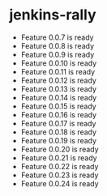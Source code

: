 # jenkins-rally
 - Feature 0.0.7 is ready
 - Feature 0.0.8 is ready
 - Feature 0.0.9 is ready
 - Feature 0.0.10 is ready
 - Feature 0.0.11 is ready
 - Feature 0.0.12 is ready
 - Feature 0.0.13 is ready
 - Feature 0.0.14 is ready
 - Feature 0.0.15 is ready
 - Feature 0.0.16 is ready
 - Feature 0.0.17 is ready
 - Feature 0.0.18 is ready
 - Feature 0.0.19 is ready
 - Feature 0.0.20 is ready
 - Feature 0.0.21 is ready
 - Feature 0.0.22 is ready
 - Feature 0.0.23 is ready
 - Feature 0.0.24 is ready
